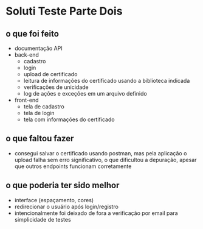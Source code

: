 # Soluti Teste Parte Dois

## o que foi feito

* documentação API
* back-end
    * cadastro
    * login
    * upload de certificado
    * leitura de informações do certificado usando a biblioteca indicada
    * verificações de unicidade
    * log de ações e exceções em um arquivo definido
* front-end
    * tela de cadastro
    * tela de login
    * tela com informações do certificado

## o que faltou fazer
* consegui salvar o certificado usando postman, mas pela aplicação o upload falha sem erro significativo, o que dificultou a depuração, apesar que outros endpoints funcionam corretamente

## o que poderia ter sido melhor
* interface (espaçamento, cores)
* redirecionar o usuário após login/registro
* intencionalmente foi deixado de fora a verificação por email para simplicidade de testes

